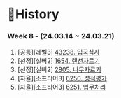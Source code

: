 # 📜History

### Week 8 - (24.03.14 ~ 24.03.21)

1. [공통][레벨3] [43238. 입국심사](https://github.com/SunYerim/ssafyAlgorithmStudy/tree/baejun/baejun/BaejunRepo/src/week9/PGM43238)
2. [선정][실버2] [1654. 랜선자르기](https://github.com/SunYerim/ssafyAlgorithmStudy/tree/baejun/baejun/BaejunRepo/src/week9/BOJ1654)
3. [선정][실버2] [2805. 나무자르기](https://github.com/SunYerim/ssafyAlgorithmStudy/tree/baejun/baejun/BaejunRepo/src/week9/BOJ2805)
4. [자율][소프티어3] [6250. 성적평가](https://github.com/SunYerim/ssafyAlgorithmStudy/tree/baejun/baejun/BaejunRepo/src/week9/SFT6250)
5. [자율][소프티어3] [6251. 업무처리](https://github.com/SunYerim/ssafyAlgorithmStudy/tree/baejun/baejun/BaejunRepo/src/week9/SFT6251)
